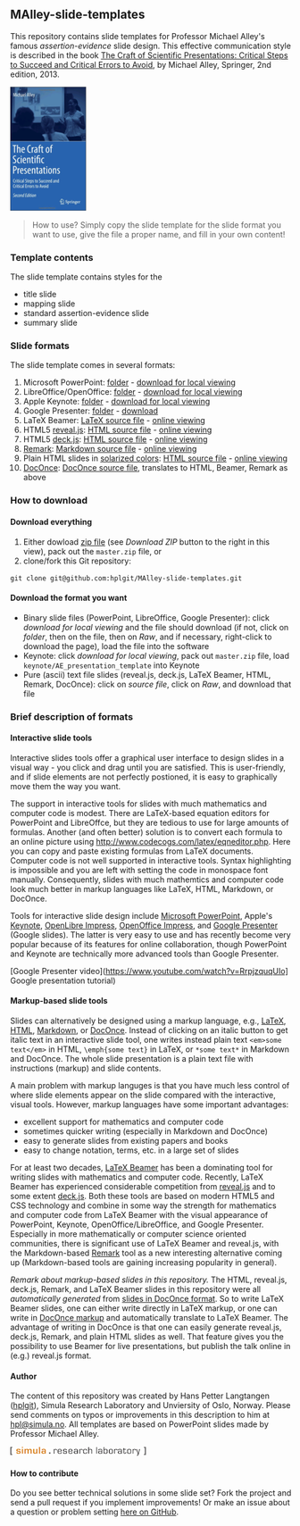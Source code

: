 ## MAlley-slide-templates

This repository contains slide templates for Professor Michael Alley's famous
*assertion-evidence* slide design. This effective communication style
is described in the book [The Craft of Scientific Presentations: Critical Steps to Succeed and Critical Errors to Avoid](http://www.amazon.com/Craft-Scientific-Presentations-Critical-Succeed/dp/1441982787/ref=sr_1_fkmr0_1?ie=UTF8&qid=1428766493&sr=8-1-fkmr0&keywords=the+cract+of+scientific+presentations), by Michael Alley, Springer, 2nd edition, 2013.

<!-- <img src="doconce/fig-talk/Craft_of_Scientific_Presentations_2nd_cover_small.png" width=150> -->
![](doconce/fig-talk/Craft_of_Scientific_Presentations_2nd_cover_small.png)

> How to use? Simply copy the slide template for the slide format you want to use,
> give the file a proper name, and fill in your own content!



### Template contents

The slide template contains styles for the

  * title slide
  * mapping slide
  * standard assertion-evidence slide
  * summary slide

### Slide formats

The slide template comes in several formats:

1. Microsoft PowerPoint: [folder](https://github.com/hplgit/MAlley-slide-templates/tree/master/PowerPoint) - [download for local viewing](https://github.com/hplgit/MAlley-slide-templates/raw/master/PowerPoint/AE_presentation_template.ppt)
2. LibreOffice/OpenOffice: [folder](https://github.com/hplgit/MAlley-slide-templates/tree/master/LibreOffice) - [download for local viewing](https://github.com/hplgit/MAlley-slide-templates/raw/master/LibreOffice/AE_presentation_template.odp)
3. Apple Keynote: [folder](https://github.com/hplgit/MAlley-slide-templates/tree/master/Keynote/AE_presentation_template.key) - [download for local viewing](https://github.com/hplgit/MAlley-slide-templates/archive/master.zip)
4. Google Presenter: [folder](https://github.com/hplgit/MAlley-slide-templates/tree/master/Google%20Presenter) - [download](https://raw.githubusercontent.com/hplgit/MAlley-slide-templates/master/Google%20Presenter/AE_presentation_template.gslides)
5. LaTeX Beamer: [LaTeX source file](https://github.com/hplgit/MAlley-slide-templates/blob/master/beamer/AE_presentation_template-beamer.tex) - [online viewing](http://hplgit.github.io/MAlley-slide-templates/beamer/AE_presentation_template-beamer.pdf)
6. HTML5 [reveal.js](http://lab.hakim.se/reveal-js/#/): [HTML source file](https://github.com/hplgit/MAlley-slide-templates/blob/master/html5/AE_presentation_template-reveal-white.html) - [online viewing](http://hplgit.github.io/MAlley-slide-templates/html5/AE_presentation_template-reveal-white.html)
7. HTML5 [deck.js](http://imakewebthings.com/deck.js/): [HTML source file](https://github.com/hplgit/MAlley-slide-templates/blob/master/html5/AE_presentation_template-deck-beige.html) - [online viewing](http://hplgit.github.io/MAlley-slide-templates/html5/AE_presentation_template-deck-beige.html)
8. [Remark](http://remarkjs.com/#1): [Markdown source file](https://github.com/hplgit/MAlley-slide-templates/blob/master/html/AE_presentation_template-remark.md) - [online viewing](http://hplgit.github.io/MAlley-slide-templates/html/AE_presentation_template-remark.html)
9. Plain HTML slides in [solarized colors](http://ethanschoonover.com/solarized): [HTML source file](https://github.com/hplgit/MAlley-slide-templates/blob/master/html/AE_presentation_template-solarized.html) - [online viewing](http://hplgit.github.io/MAlley-slide-templates/html/AE_presentation_template-solarized.html)
10. [DocOnce](http://hplgit.github.io/doconce/doc/web/index.html): [DocOnce source file](https://github.com/hplgit/MAlley-slide-templates/blob/master/doconce/AE_presentation_template.do.txt), translates to HTML, Beamer, Remark as above

### How to download

#### Download everything

1. Either dowload [zip file](https://github.com/hplgit/MAlley-slide-templates/archive/master.zip) (see *Download ZIP* button to the right in this view), pack out the `master.zip` file, or
2. clone/fork this Git repository:


```
git clone git@github.com:hplgit/MAlley-slide-templates.git
```

#### Download the format you want

 * Binary slide files (PowerPoint, LibreOffice, Google Presenter): click *download for local viewing* and the file should download (if not, click on *folder*, then on the file, then on *Raw*, and if necessary, right-click to download the page), load the file into the software
 * Keynote: click *download for local viewing*, pack out `master.zip` file, load `keynote/AE_presentation_template` into Keynote
 * Pure (ascii) text file slides (reveal.js, deck.js, LaTeX Beamer, HTML, Remark, DocOnce): click on *source file*, click on *Raw*, and download that file

### Brief description of formats

#### Interactive slide tools

Interactive slides tools offer a graphical user interface to design slides
in a visual way - you click and drag until you are satisfied. This is
user-friendly, and if slide elements are not perfectly postioned, it is easy
to graphically move them the way you want.

The support in interactive
tools for slides with much mathematics and computer code is modest.
There are LaTeX-based equation editors for PowerPoint and
LibreOffce, but they are tedious to use for large amounts of formulas.
Another (and often better)
solution is to convert each formula to an online picture using
<http://www.codecogs.com/latex/eqneditor.php>. Here you can copy
and paste existing formulas from LaTeX documents.
Computer code is not well supported in interactive tools.
Syntax highlighting is impossible and you are left with setting the
code in monospace font manually. Consequently, slides with much mathemtics and
computer code look much better in markup languages like LaTeX,
HTML, Markdown, or DocOnce.

Tools for interactive slide design include [Microsoft PowerPoint](http://en.wikipedia.org/wiki/Microsoft_PowerPoint), Apple's [Keynote](http://en.wikipedia.org/wiki/Keynote_(presentation_software)), [OpenLibre Impress](https://www.libreoffice.org/discover/impress/), [OpenOffice Impress](https://www.openoffice.org/product/impress.html), and
[Google Presenter](http://computers.tutsplus.com/tutorials/getting-started-with-google-slides--cms-21359) (Google slides). The latter is very easy to
use and has recently become very popular because of its features
for online collaboration, though PowerPoint and Keynote
are technically more advanced tools than Google Presenter.


[Google Presenter video](https://www.youtube.com/watch?v=RrpjzquqUIo] Google presentation tutorial)

#### Markup-based slide tools

Slides can alternatively be designed using a markup language, e.g.,
[LaTeX](http://en.wikipedia.org/wiki/LaTeX), [HTML](http://en.wikipedia.org/wiki/HTML), [Markdown](http://en.wikipedia.org/wiki/Markdown), or [DocOnce](http://hplgit.github.io/doconce/doc/web/index.html).
Instead of clicking on an italic button
to get italic text in an interactive slide tool, one writes instead plain text `<em>some text</em>` in HTML,
`\emph{some text}` in LaTeX, or
`*some text*` in Markdown and DocOnce. The whole slide presentation is a plain
text file with instructions (markup) and slide contents.

A main problem with markup languges is that you
have much less control of where slide elements appear on the slide compared
with the interactive, visual tools. However, markup languages have some
important advantages:

 * excellent support for mathematics and computer code
 * sometimes quicker writing (especially in Markdown and DocOnce)
 * easy to generate slides from existing papers and books
 * easy to change notation, terms, etc. in a large set of slides

For at least two decades, [LaTeX Beamer](http://en.wikipedia.org/wiki/Beamer_(LaTeX)) has been a dominating
tool for writing slides with mathematics and computer code. Recently,
LaTeX Beamer has experienced considerable competition from
[reveal.js](http://lab.hakim.se/reveal-js/#/) and to some extent
[deck.js](http://imakewebthings.com/deck.js/). Both these tools are
based on modern HTML5 and CSS technology and combine in some way the
strength for mathematics and computer code from LaTeX Beamer with the
visual appearance of PowerPoint, Keynote, OpenOffice/LibreOffice,
and Google Presenter.
Especially in more mathematically or computer science oriented
communities, there is significant use of LaTeX Beamer and reveal.js,
with the Markdown-based [Remark](http://remarkjs.com/#1) tool as a
new interesting alternative coming up (Markdown-based tools are
gaining increasing popularity in general).

*Remark about markup-based slides in this repository.*
The HTML, reveal.js, deck.js, Remark, and LaTeX Beamer slides in this
repository were all *automatically generated* from [slides in DocOnce
format](https://github.com/hplgit/MAlley-slide-templates/blob/master/doconce/AE_presentation_template.do.txt). So
to write LaTeX Beamer slides, one can either write directly in LaTeX
markup, or one can write in [DocOnce markup](http://hplgit.github.io/doconce/doc/pub/slides/index.html) and
automatically translate to LaTeX Beamer. The advantage of writing in
DocOnce is that one can easily generate reveal.js, deck.js, Remark,
and plain HTML slides as well. That feature gives you the possibility to
use Beamer for live presentations, but publish the talk online in (e.g.)
reveal.js format.

#### Author

The content of this repository was created by Hans Petter Langtangen ([hplgit](https://github.com/hplgit)), Simula Research Laboratory and Unviersity of Oslo, Norway. Please send comments on typos or improvements in this description to him at [hpl@simula.no](mailto:hpl@simula.no). All templates are based on PowerPoint slides made by Professor Michael Alley.

<!-- <img src="doconce/fig-talk/simula_logo.png" width=200> -->
![](doconce/fig-talk/simula_logo.png)

#### How to contribute

Do you see better technical solutions in some slide set? Fork the project
and send a pull request if you implement improvements! Or make an issue about
a question or problem setting [here on GitHub](https://github.com/hplgit/MAlley-slide-templates/issues).

